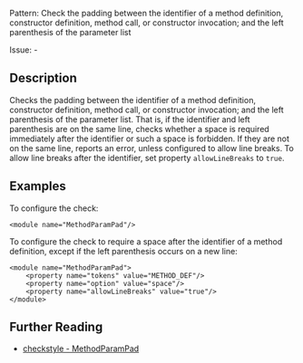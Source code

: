 Pattern: Check the padding between the identifier of a method definition, constructor definition, method call, or constructor invocation; and the left parenthesis of the parameter list

Issue: -

## Description

Checks the padding between the identifier of a method definition, constructor definition, method call, or constructor invocation; and the left parenthesis of the parameter list. That is, if the identifier and left parenthesis are on the same line, checks whether a space is required immediately after the identifier or such a space is forbidden. If they are not on the same line, reports an error, unless configured to allow line breaks. To allow line breaks after the identifier, set property `allowLineBreaks` to `true`. 

## Examples

To configure the check: 
    
    
    <module name="MethodParamPad"/>
            

To configure the check to require a space after the identifier of a method definition, except if the left parenthesis occurs on a new line: 
    
    
    <module name="MethodParamPad">
        <property name="tokens" value="METHOD_DEF"/>
        <property name="option" value="space"/>
        <property name="allowLineBreaks" value="true"/>
    </module>

## Further Reading

* [checkstyle - MethodParamPad](http://checkstyle.sourceforge.net/config_whitespace.html#MethodParamPad)